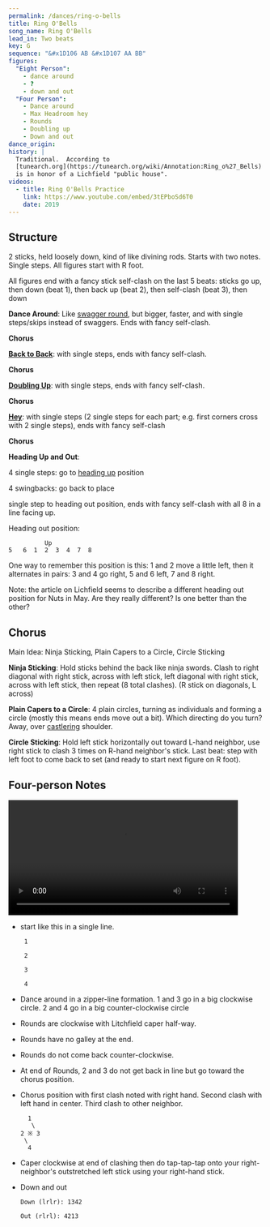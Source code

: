 ```yaml
---
permalink: /dances/ring-o-bells
title: Ring O'Bells
song_name: Ring O'Bells
lead_in: Two beats
key: G
sequence: "&#x1D106 AB &#x1D107 AA BB"
figures:
  "Eight Person":
    - dance around
    - ?
    - down and out
  "Four Person":
    - Dance around
    - Max Headroom hey
    - Rounds
    - Doubling up
    - Down and out
dance_origin:
history: |
  Traditional.  According to
  [tunearch.org](https://tunearch.org/wiki/Annotation:Ring_o%27_Bells) the name
  is in honor of a Lichfield "public house".
videos:
  - title: Ring O'Bells Practice
    link: https://www.youtube.com/embed/3tEPboSd6T0
    date: 2019
---
```

## Structure

2 sticks, held loosely down, kind of like divining rods.  Starts with two notes.  Single steps.  All figures start with R foot.

All figures end with a fancy stick self-clash on the last 5 beats: sticks go up, then down (beat 1), then back up (beat 2), then self-clash (beat 3), then down

**Dance Around**: Like [swagger round](/figures#swagger-round), but bigger, faster, and with single steps/skips instead of swaggers.  Ends with fancy self-clash.

**Chorus**

**[Back to Back](/figures#back-to-back)**: with single steps, ends with fancy self-clash.

**Chorus**

**[Doubling Up](/figures#doubling-up)**: with single steps, ends with fancy self-clash.

**Chorus**

**[Hey](/figures#hey)**: with single steps (2 single steps for each part; e.g. first corners cross with 2 single steps), ends with fancy self-clash

**Chorus**

**Heading Up and Out**:

4 single steps: go to [heading up](/figures#heading-up) position

4 swingbacks: go back to place

single step to heading out position, ends with fancy self-clash with all 8 in a line facing up.

Heading out position:

```
          Up
5   6  1  2  3  4  7  8

```
One way to remember this position is this: 1 and 2 move a little left, then it alternates in pairs: 3 and 4 go right, 5 and 6 left, 7 and 8 right.

Note: the article on Lichfield seems to describe a different heading out position for Nuts in May.  Are they really different?  Is one better than the other?

## Chorus

Main Idea: Ninja Sticking, Plain Capers to a Circle, Circle Sticking

**Ninja Sticking**: Hold sticks behind the back like ninja swords.  Clash to right diagonal with right stick, across with left stick, left diagonal with right stick, across with left stick, then repeat (8 total clashes).  (R stick on diagonals, L across)

**Plain Capers to a Circle**: 4 plain circles, turning as individuals and forming a circle (mostly this means ends move out a bit).  Which directing do you turn?  Away, over [castlering](/figures#castlering-foot) shoulder.

**Circle Sticking**: Hold left stick horizontally out toward L-hand neighbor, use right stick to clash 3 times on R-hand neighbor's stick.  Last beat: step with left foot to come back to set (and ready to start next figure on R foot).



## Four-person Notes

<video width='90%' controls='true'>
  <source src="https://assets.windham.club/videos/ring-o-bells-for-four-2019-01.mp4" type="video/mp4">
</video>

* start like this in a single line.

       1

       2

       3

       4

* Dance around in a zipper-line formation. 1 and 3 go in a big clockwise
  circle. 2 and 4 go in a big counter-clockwise circle

* Rounds are clockwise with Litchfield caper half-way.

* Rounds have no galley at the end.

* Rounds do not come back counter-clockwise.

* At end of Rounds, 2 and 3 do not get back in line but go toward the chorus
  position.

* Chorus position with first clash noted with right hand. Second clash with left hand in center.
  Third clash to other neighbor.

        1
         \
      2 ※ 3
       \
        4

* Caper clockwise at end of clashing then do tap-tap-tap onto your right-neighbor's outstretched left stick using your right-hand stick.

* Down and out

      Down (lrlr): 1342

      Out (rlrl): 4213



